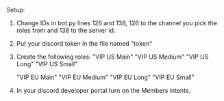 Setup:

  1. Change IDs in bot.py lines 126 and 138, 126 to the channel you pick the roles from and 138 to the server id.
  2. Put your discord token in the file named "token"
  3.  Create the following roles:
        "VIP US Main"
        "VIP US Medium"
        "VIP US Long"
        "VIP US Small"

        "VIP EU Main"
        "VIP EU Medium"
        "VIP EU Long"
        "VIP EU Small"
  4. In your discord developer portal turn on the Members intents.
